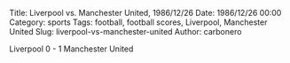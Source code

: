 Title: Liverpool vs. Manchester United, 1986/12/26
Date: 1986/12/26 00:00
Category: sports
Tags: football, football scores, Liverpool, Manchester United
Slug: liverpool-vs-manchester-united
Author: carbonero


Liverpool 0 - 1 Manchester United
